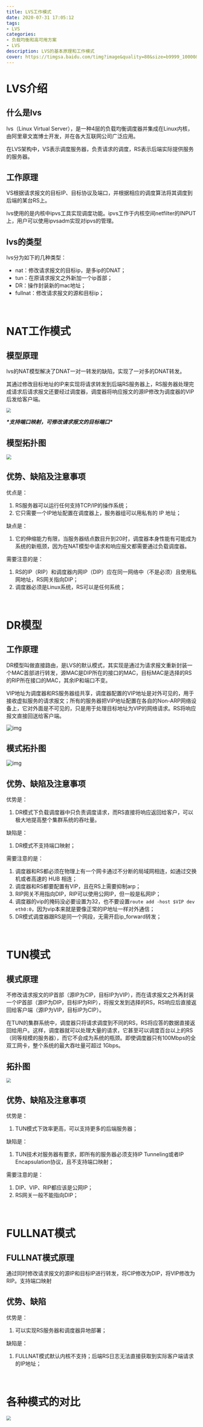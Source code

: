 ```yaml
---
title: LVS工作模式
date: 2020-07-31 17:05:12
tags:
- LVS
categories:
- 负载均衡和高可用方案
- LVS
description: LVS的基本原理和工作模式
cover: https://timgsa.baidu.com/timg?image&quality=80&size=b9999_10000&sec=1596197516039&di=09370d927f3ac65e9b6ff0ba27464d89&imgtype=0&src=http%3A%2F%2Fbpic.588ku.com%2Felement_origin_min_pic%2F01%2F49%2F56%2F20574472b06fb5e.jpg
---
```




# LVS介绍

## 什么是lvs

lvs（Linux Virtual Server），是一种4层的负载均衡调度器并集成在Linux内核，由阿里章文嵩博士开发，并在各大互联网公司广泛应用。

 

在LVS架构中，VS表示调度服务器，负责请求的调度，RS表示后端实际提供服务的服务器。

 

## 工作原理

VS根据请求报文的目标IP、目标协议及端口，并根据相应的调度算法将其调度到后端的某台RS上。

 

lvs使用的是内核中ipvs工具实现调度功能。ipvs工作于内核空间netfilter的INPUT上，用户可以使用ipvsadm实现对ipvs的管理。

 

## lvs的类型

lvs分为如下的几种类型：

-  nat：修改请求报文的目标ip，是多ip的DNAT；
-  tun：在原请求报文之外新加一个ip首部；
-  DR：操作封装新的mac地址；
-  fullnat：修改请求报文的源和目标ip；



<br>



# NAT工作模式

## 模型原理

lvs的NAT模型解决了DNAT一对一转发的缺陷，实现了一对多的DNAT转发。

其通过修改目标地址的IP来实现将请求转发到后端RS服务器上，RS服务器处理完成请求后请求报文还要经过调度器，调度器将响应报文的源IP修改为调度器的VIP后发给客户端。



<img src="nat.png" style="zoom:75%;" />



***\*支持端口映射，可修改请求报文的目标端口\****



## 模型拓扑图

<img src="nat-tuopu.png" style="zoom:80%;" />



## 优势、缺陷及注意事项

优点是：

1. RS服务器可以运行任何支持TCP/IP的操作系统；
2. 它只需要一个IP地址配置在调度器上，服务器组可以用私有的 IP 地址；



缺点是：

1. 它的伸缩能力有限，当服务器结点数目升到20时，调度器本身性能有可能成为系统的新瓶颈，因为在NAT模型中请求和响应报文都需要通过负载调度器。



需要注意的是：

1. RS的IP（RIP）和调度器内网IP（DIP）应在同一网络中（不是必须）且使用私网地址，RS网关指向DIP；
2. 调度器必须是Linux系统，RS可以是任何系统；

<br>



# DR模型

## 工作原理

DR模型叫做直接路由，是LVS的默认模式，其实现是通过为请求报文重新封装一个MAC首部进行转发，源MAC是DIP所在的接口的MAC，目标MAC是选择的RS的RIP所在接口的MAC，其余IP和端口不变。



VIP地址为调度器和RS服务器组共享，调度器配置的VIP地址是对外可见的，用于接收虚拟服务的请求报文；所有的服务器把VIP地址配置在各自的Non-ARP网络设备上，它对外面是不可见的，只是用于处理目标地址为VIP的网络请求。RS将响应报文直接回送给客户端。



![img](dr.png?lastModify=1596187584)



## 模式拓扑图

![img](dr-tuopu.png?lastModify=1596187584)



## 优势、缺陷及注意事项

优势是：

1. DR模式下负载调度器中只负责调度请求，而RS直接将响应返回给客户，可以极大地提高整个集群系统的吞吐量。



缺陷是：

1. DR模式不支持端口映射；



需要注意的是：

1. 调度器和RS都必须在物理上有一个网卡通过不分断的局域网相连，如通过交换机或者高速的 HUB 相连；
2. 调度器和RS都要配置有VIP，且在RS上需要抑制arp；
3. RIP网关不用指向DIP，RIP可以使用公网IP，但一般是私网IP；
4. 调度器的vip的掩码没必要设置为32，也不要设置`route add -host $VIP dev eth0:0`，因为vip本来就是要像正常的IP地址一样对外通信；
5. DR模式调度器跟RS是同一个网段，无需开启ip_forward转发；



<br>



# TUN模式

## 模式原理

不修改请求报文的IP首部（源IP为CIP，目标IP为VIP），而在请求报文之外再封装一个IP首部（源IP为DIP，目标IP为RIP），将报文发到选择的RS，RS响应后直接返回给客户端（源IP为VIP，目标IP为CIP）。



在TUN的集群系统中，调度器只将请求调度到不同的RS，RS将应答的数据直接返回给用户。这样，调度器就可以处理大量的请求，它甚至可以调度百台以上的RS（同等规模的服务器），而它不会成为系统的瓶颈。即使调度器只有100Mbps的全双工网卡，整个系统的最大吞吐量可超过 1Gbps。



## 拓扑图

<img src="tun-tuopu.png" style="zoom:76%;" />



## 优势、缺陷及注意事项

优势是：

1. TUN模式下效率更高，可以支持更多的后端服务器；



缺陷是：

1. TUN技术对服务器有要求，即所有的服务器必须支持IP Tunneling或者IP Encapsulation协议，且不支持端口映射；



需要注意的是：

1. DIP、VIP、RIP都应该是公网IP；
2. RS网关一般不能指向DIP；

<br>



# FULLNAT模式

## FULLNAT模式原理

通过同时修改请求报文的源IP和目标IP进行转发，将CIP修改为DIP，将VIP修改为RIP。支持端口映射



## 优势、缺陷

优势是：

1. 可以实现RS服务器和调度器异地部署；



缺陷是：

1. FULLNAT模式默认内核不支持；后端RS日志无法直接获取到实际客户端请求的IP地址；

<br>



# 各种模式的对比

<img src="duibi.png" style="zoom:75%;" />



<br>

